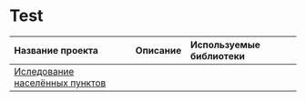 # Test
| Название проекта | Описание | Используемые библиотеки |
| :---------------------- | :---------------------- | :---------------------- |
| [Иследование населённых пунктов](biznes_pokaz(1).ipynb) |
